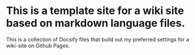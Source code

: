 # This is a template site for a wiki site based on markdown language files.

This is a collection of Docsify files that build out my preferred settings for a wiki-site on Github Pages.